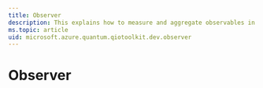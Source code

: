 ```yaml
---
title: Observer
description: This explains how to measure and aggregate observables in qiotoolkit.
ms.topic: article
uid: microsoft.azure.quantum.qiotoolkit.dev.observer
---
```


Observer
========



